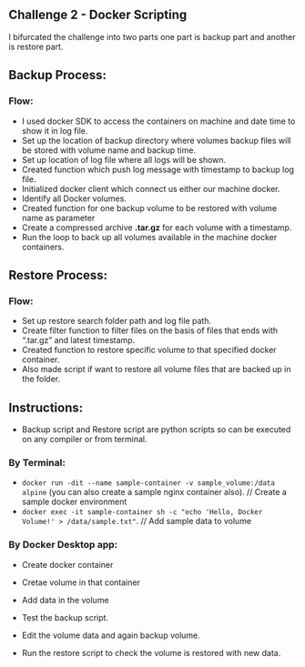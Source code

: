 ## **Challenge 2 - Docker Scripting**
I bifurcated the challenge into two parts one part is backup part and another is restore part.

## Backup Process:

### Flow:
- I used docker SDK to access the containers on machine and date time to show it in log file.
- Set up the location of backup directory where volumes backup files will be stored with volume name and backup time.
- Set up location of log file where all logs will be shown.
- Created function which push log message with timestamp to backup log file.
- Initialized docker client which connect us either our machine docker.
- Identify all Docker volumes.
- Created function for one backup volume to be restored with volume name as parameter
- Create a compressed archive  **.tar.gz** for each volume with a timestamp.
- Run the loop to back up all volumes available in the machine docker containers.

## Restore Process:

### Flow:
- Set up restore search folder path and log file path.
- Create filter function to filter files on the basis of files that ends with  “.tar.gz” and latest timestamp.
- Created function to restore specific volume to that specified docker container.
- Also made script if want to restore all volume files that are backed up in the folder.

## Instructions:
- Backup script and Restore script are python scripts so can be executed on any compiler or from terminal.

### By Terminal:
- `docker run -dit --name sample-container -v sample_volume:/data alpine` (you can also create a sample nginx container also).   // Create a sample docker environment
- `docker exec -it sample-container sh -c "echo 'Hello, Docker Volume!' > /data/sample.txt"`. // Add sample data to volume 

### By Docker Desktop app:
- Create docker container 
- Cretae volume in that container 
- Add data in the volume

- Test the backup script.
- Edit the volume data and again backup volume.
- Run the restore script to check the volume is restored with new data.
